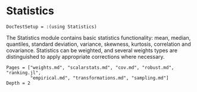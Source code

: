 # Statistics

```@meta
DocTestSetup = :(using Statistics)
```

The Statistics module contains basic statistics functionality: mean, median, quantiles,
standard deviation, variance, skewness, kurtosis, correlation and covariance.
Statistics can be weighted, and several weights types are distinguished to apply appropriate
corrections where necessary.

```@contents
Pages = ["weights.md", "scalarstats.md", "cov.md", "robust.md", "ranking.jl",
         "empirical.md", "transformations.md", "sampling.md"]
Depth = 2
```
